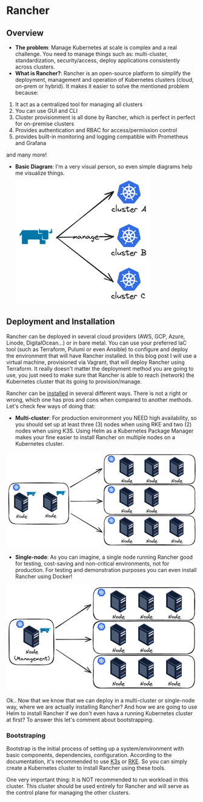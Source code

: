 # Rancher

## Overview

- **The problem**: Manage Kubernetes at scale is complex and a real challenge. You need to manage things such as: multi-cluster, standardization, security/access, deploy applications consistently across clusters.
- **What is Rancher?**: Rancher is an open-source platform to simplify the deployment, management and operation of Kubernetes clusters (cloud, on-prem or hybrid). It makes it easier to solve the mentioned problem because:
1) It act as a centralized tool for managing all clusters
2) You can use GUI and CLI
3) Cluster provisionment is all done by Rancher, which is perfect in perfect for on-premise clusters
4) Provides authentication and RBAC for access/permission control
5) provides built-in monitoring and logging compatible with Prometheus and Grafana

and many more!

- **Basic Diagram**: I'm a very visual person, so even simple diagrams help me visualize things.
![Rancher basic diagram](./docs/rancher-diagram.png)

## Deployment and Installation
Rancher can be deployed in several cloud providers (AWS, GCP, Azure, Linode, DigitalOcean...) or in bare metal. You can use your preferred IaC tool (such as Terraform, Pulumi or even Ansible) to configure and deploy the environment that will have Rancher installed. In this blog post I will use a virtual machine, provisioned via Vagrant, that will deploy Rancher using Terraform. It really doesn't matter the deployment method you are going to use, you just need to make sure that Rancher is able to reach (network) the Kubernetes cluster that its going to provision/manage.

Rancher can be [installed](https://ranchermanager.docs.rancher.com/getting-started/installation-and-upgrade#overview-of-installation-options) in several different ways. There is not a right or wrong, which one has pros and cons when compared to another methods. Let's check few ways of doing that:

- **Multi-cluster**: For production environment you NEED high availability, so you should set up at least three (3) nodes when using RKE and two (2) nodes when using K3S. Using Helm as a Kubernetes Package Manager makes your fine easier to install Rancher on multiple nodes on a Kubernetes cluster.

![Rancher diagram Multi-cluster](./docs/rancher-multi-node.png)


- **Single-node**: As you can imagine, a single node running Rancher good for testing, cost-saving and non-critical environments, not for production. For testing and demonstration purposes you can even install Rancher using Docker!

![Rancher diagram Single-Cluster](./docs/rancher-single-node.png)


Ok.. Now that we know that we can deploy in a multi-cluster or single-node way, where we are actually installing Rancher? And how we are going to use Helm to install Rancher if we don't even hava a running Kubernetes cluster at first? To answer this let's comment about bootstrapping.

### Bootstraping
Bootstrap is the initial process of setting up a system/environment with basic components, dependencies, configuration. According to the documentation, it's recommended to use [K3s](https://k3s.io/) or [RKE](https://rke.docs.rancher.com/). So you can simply create a Kubernetes cluster to install Rancher using these tools.

One very important thing: It is NOT recommended to run workload in this cluster. This cluster should be used entirely for Rancher and will serve as the control plane for managing the other clusters.

